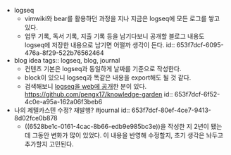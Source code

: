 - logseq
	- vimwiki와 bear를 활용하던 과정을 지나 지금은 logseq에 모든 로그를 쌓고 있다.
	- 업무 기록, 독서 기록, 지출 기록 등을 남기다보니 공개할 블로그 내용도 logseq에 저장한 내용으로 남기면 어떨까 생각이 든다.
id:: 653f7dcf-6095-476a-8f29-522b76562464
- blog idea
  tags:: logseq, blog, journal
	- 컨텐츠 기본은 logseq과 동일하게 날짜를 기준으로 작성한다.
	- block이 있으니 logseq과 똑같은 내용을 export해도 될 것 같다.
	- 검색해보니 [logseq을 web에 공개](https://pengx17.github.io/knowledge-garden/)한 분이 있다. https://github.com/pengx17/knowledge-garden
id:: 653f7dcf-6f52-4c0e-a95a-162a06f3beb6
- 나의 제텔카스텐 수정? 재발행? #journal
id:: 653f7dcf-80ef-4ce7-9413-8d02fce0b878
	- ((6528be1c-0161-4cac-8b66-edb9e985bc3e))을 작성한 지 2년이 됐는데 그동안 변화가 많이 있었다. 이 내용을 반영해 수정할지, 초기 생각은 놔두고 추가할지 고민된다.